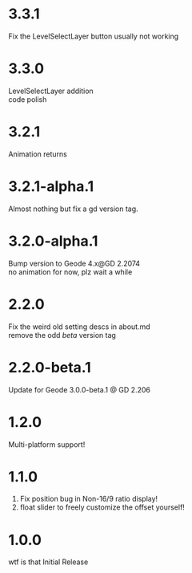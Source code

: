 # 3.3.1
Fix the LevelSelectLayer button usually not working

# 3.3.0
LevelSelectLayer addition  
code polish  
  
# 3.2.1
Animation returns  
  
# 3.2.1-alpha.1
Almost nothing but fix a gd version tag.  
  
# 3.2.0-alpha.1
Bump version to Geode 4.x@GD 2.2074  
<cy>no animation for now, plz wait a while</c>  
  
# 2.2.0
Fix the weird old setting descs in about.md  
remove the odd *beta* version tag  
  
# 2.2.0-beta.1
Update for Geode 3.0.0-beta.1 @ GD 2.206  
  
# 1.2.0
Multi-platform support!  
  
# 1.1.0
1. Fix position bug in Non-16/9 ratio display!  
2. float slider to freely customize the offset yourself!  
  
# 1.0.0
wtf is that Initial Release  
